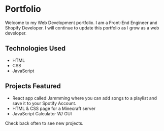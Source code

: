 # Portfolio

Welcome to my Web Development portfolio. I am a Front-End Engineer and Shopify Developer. I will continue to update this portfolio as I grow as a web developer.

## Technologies Used
  - HTML
  - CSS
  - JavaScript

## Projects Featured
  - React app called Jammming where you can add songs to a playlist and save it to your Spotify Account.
  - HTML & CSS page for a Minecraft server
  - JavaScript Calculator W/ GUI

Check back often to see new projects.
